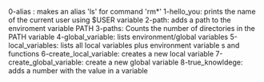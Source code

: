 0-alias : makes an alias 'ls' for command 'rm*'
1-hello_you: prints the name of the current user using $USER variable
2-path: adds a path to the enviroment variable PATH
3-paths: Counts the number of directories in the PATH variable
4-global_variable: lists environment/global variables
5-local_variables: lists all local variables plus environment variable s and functions
6-create_local_variable: creates a new local variable
7-create_global_variable: create a new global variable
8-true_knowldege: adds a number with the value in a variable
